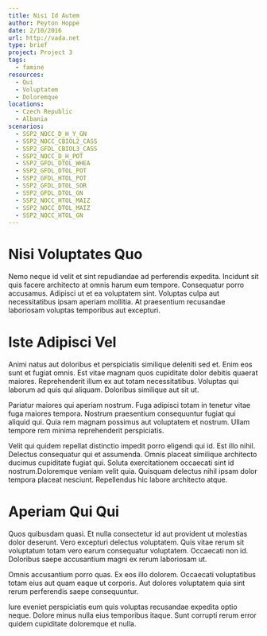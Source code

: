 ```yaml
---
title: Nisi Id Autem
author: Peyton Hoppe
date: 2/10/2016
url: http://vada.net
type: brief
project: Project 3
tags:
  - famine
resources:
  - Qui
  - Voluptatem
  - Doloremque
locations:
  - Czech Republic
  - Albania
scenarios:
  - SSP2_NOCC_D_H_Y_GN
  - SSP2_NOCC_CBIOL2_CASS
  - SSP2_GFDL_CBIOL3_CASS
  - SSP2_NOCC_D_H_POT
  - SSP2_GFDL_DTOL_WHEA
  - SSP2_GFDL_DTOL_POT
  - SSP2_GFDL_HTOL_POT
  - SSP2_GFDL_DTOL_SOR
  - SSP2_GFDL_DTOL_GN
  - SSP2_NOCC_HTOL_MAIZ
  - SSP2_NOCC_DTOL_MAIZ
  - SSP2_NOCC_HTOL_GN
---
```


# Nisi Voluptates Quo
Nemo neque id velit et sint repudiandae ad perferendis expedita. Incidunt sit quis facere architecto at omnis harum eum tempore. Consequatur porro accusamus. Adipisci ut et ea voluptatem sint. Voluptas culpa aut necessitatibus ipsam aperiam mollitia. At praesentium recusandae laboriosam voluptas temporibus aut excepturi.

# Iste Adipisci Vel
Animi natus aut doloribus et perspiciatis similique deleniti sed et. Enim eos sunt et fugiat omnis. Est vitae magnam quos cupiditate dolor debitis quaerat maiores. Reprehenderit illum ex aut totam necessitatibus. Voluptas qui laborum ad quis qui aliquam. Doloribus similique aut sit ut.
 Pariatur maiores qui aperiam nostrum. Fuga adipisci totam in tenetur vitae fuga maiores tempora. Nostrum praesentium consequuntur fugiat qui aliquid qui. Quia rem magnam possimus aut voluptatem et nostrum. Ullam tempore rem minima reprehenderit perspiciatis.
 Velit qui quidem repellat distinctio impedit porro eligendi qui id. Est illo nihil. Delectus consequatur qui et assumenda. Omnis placeat similique architecto ducimus cupiditate fugiat qui. Soluta exercitationem occaecati sint id nostrum.Doloremque veniam velit quia. Quisquam delectus nihil ipsam dolor tempora placeat nesciunt. Repellendus hic labore architecto atque.

# Aperiam Qui Qui
Quos quibusdam quasi. Et nulla consectetur id aut provident ut molestias dolor deserunt. Vero excepturi delectus voluptatem. Quis vitae rerum sit voluptatum totam vero earum consequatur voluptatem. Occaecati non id. Doloribus saepe accusantium magni ex rerum laboriosam ut.
 Omnis accusantium porro quas. Ex eos illo dolorem. Occaecati voluptatibus totam eius aut quam eaque ut corporis. Aut dolores voluptatem quia sint rerum perferendis saepe consequuntur.
 Iure eveniet perspiciatis eum quis voluptas recusandae expedita optio neque. Dolore minus nulla eius temporibus itaque. Sunt corrupti rerum error quidem cupiditate doloremque et nulla.
